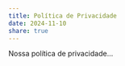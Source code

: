 ```yaml
---
title: Política de Privacidade
date: 2024-11-10
share: true
---
```


Nossa política de privacidade...
